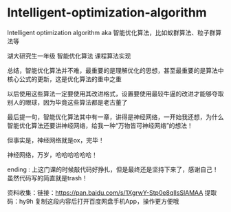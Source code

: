 # Intelligent-optimization-algorithm
Intelligent optimization algorithm aka 智能优化算法，比如蚁群算法、粒子群算法等

湖大研究生一年级 智能优化算法 课程算法实现 

总结，智能优化算法并不难，最重要的是理解优化的思想，甚至最重要的是算法中核心公式的更新，这是优化算法的重中之重

以后使用这些算法一定要使用其改进格式，设置要使用最较牛逼的改进才能够夺取别人的眼球，因为毕竟这些算法都是老古董了

最后提一句，智能优化算法其中有一章，讲得是神经网络，一开始我还想，为什么智能优化算法还要讲神经网络，给我一种“万物皆可神经网络”的想法！

但事实是，神经网络就是ox，完毕！

神经网络，万岁，哈哈哈哈哈哈！

ending : 上这门课的时候敲代码好挣扎，但是最终还是坚持下来了，感谢自己！虽然代码写的简直就是trash！

资料收集：链接：https://pan.baidu.com/s/1XgrwY-Stp0e8qIlsSlAMAA 
提取码：hy9h 
复制这段内容后打开百度网盘手机App，操作更方便哦
